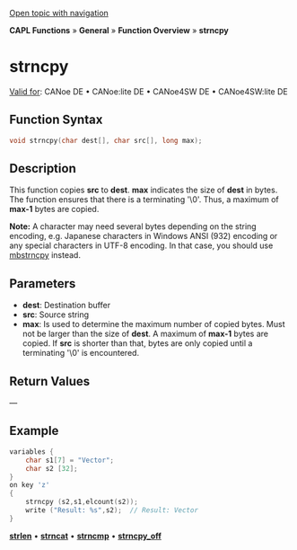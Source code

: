 [Open topic with navigation](../../../../../CANoeDEFamily.htm#Topics/CAPLFunctions/Other/Functions/CAPLfunctionStrnCpy.md)

**CAPL Functions** » **General** » **Function Overview** » **strncpy**

# strncpy

[Valid for](../../../Shared/FeatureAvailability.md): CANoe DE • CANoe:lite DE • CANoe4SW DE • CANoe4SW:lite DE

## Function Syntax

```c
void strncpy(char dest[], char src[], long max);
```

## Description

This function copies **src** to **dest**. **max** indicates the size of **dest** in bytes. The function ensures that there is a terminating '\0'. Thus, a maximum of **max-1** bytes are copied.

**Note:** A character may need several bytes depending on the string encoding, e.g. Japanese characters in Windows ANSI (932) encoding or any special characters in UTF-8 encoding. In that case, you should use [mbstrncpy](CAPLfunctionMbStrnCpy.md) instead.

## Parameters

- **dest**: Destination buffer
- **src**: Source string
- **max**: Is used to determine the maximum number of copied bytes. Must not be larger than the size of **dest**. A maximum of **max-1** bytes are copied. If **src** is shorter than that, bytes are only copied until a terminating '\0' is encountered.

## Return Values

—

## Example

```c
variables {
    char s1[7] = "Vector";
    char s2 [32];
}
on key 'z'
{
    strncpy (s2,s1,elcount(s2));
    write ("Result: %s",s2);  // Result: Vector
}
```

[**strlen**](CAPLfunctionStrLen.md) • [**strncat**](CAPLfunctionStrnCat.md) • [**strncmp**](CAPLfunctionStrnCmp.md) • [**strncpy_off**](CAPLfunctionStrnCpyOff.md)
